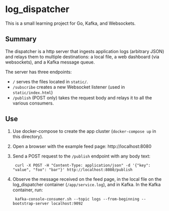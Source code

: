 # log_dispatcher

This is a small learning project for Go, Kafka, and Websockets.

## Summary

The dispatcher is a http server that ingests application logs (arbitrary JSON)
and relays them to multiple destinations: a local file, a web dashboard (via
websockets), and a Kafka message queue.

The server has three endpoints:

* `/` serves the files located in `static/`.
* `/subscribe` creates a new Websocket listener (used in `static/index.html`)
* `/publish` (POST only) takes the request body and relays it to all the
    various consumers.

## Use

1. Use docker-compose to create the app cluster (`docker-compose up` in this
    directory).
2. Open a browser with the example feed page: http://localhost:8080
3. Send a POST request to the `/publish` endpoint with any body text:

        curl -X POST -H "Content-Type: application/json" -d '{"key": "value", "foo": "bar"}' http://localhost:8080/publish
4. Observe the message received on the feed page, in the local file on the
    log_dispatcher container (`/app/service.log`), and in Kafka. In the Kafka
    container, run:

        kafka-console-consumer.sh --topic logs --from-beginning --bootstrap-server localhost:9092